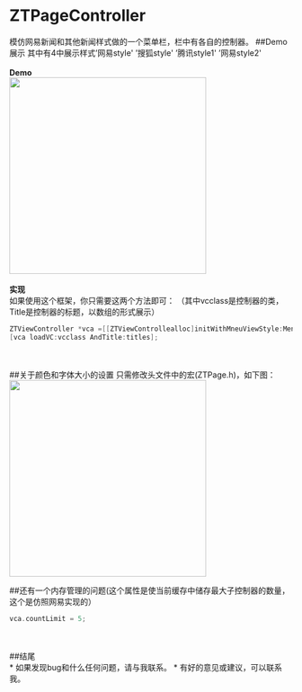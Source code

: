 # ZTPageController
模仿网易新闻和其他新闻样式做的一个菜单栏，栏中有各自的控制器。
##Demo展示
其中有4中展示样式’网易style' ’搜狐style' ’腾讯style1' ’网易style2'
<br>
<br>
**Demo** <br>
<img height="350" src="https://github.com/IOStao/ZTPageController/blob/master/ZTPageController/Demo/Demo3.gif" />
<br>
<br>
**实现** <br>
如果使用这个框架，你只需要这两个方法即可：
（其中vcclass是控制器的类，Title是控制器的标题，以数组的形式展示）
```objective-c
ZTViewController *vca =[[ZTViewControllealloc]initWithMneuViewStyle:MenuViewStyleDefault];
[vca loadVC:vcclass AndTitle:titles];

```
<br>
<br>
##关于颜色和字体大小的设置
只需修改头文件中的宏(ZTPage.h)，如下图：
<img height="350" src="https://github.com/IOStao/ZTPageController/blob/master/ZTPageController/Demo/Demo2.png" />

##还有一个内存管理的问题(这个属性是使当前缓存中储存最大子控制器的数量，这个是仿照网易实现的）
```objective-c
vca.countLimit = 5;
```
<br>
<br>
##结尾
<br>
* 如果发现bug和什么任何问题，请与我联系。
* 有好的意见或建议，可以联系我。
